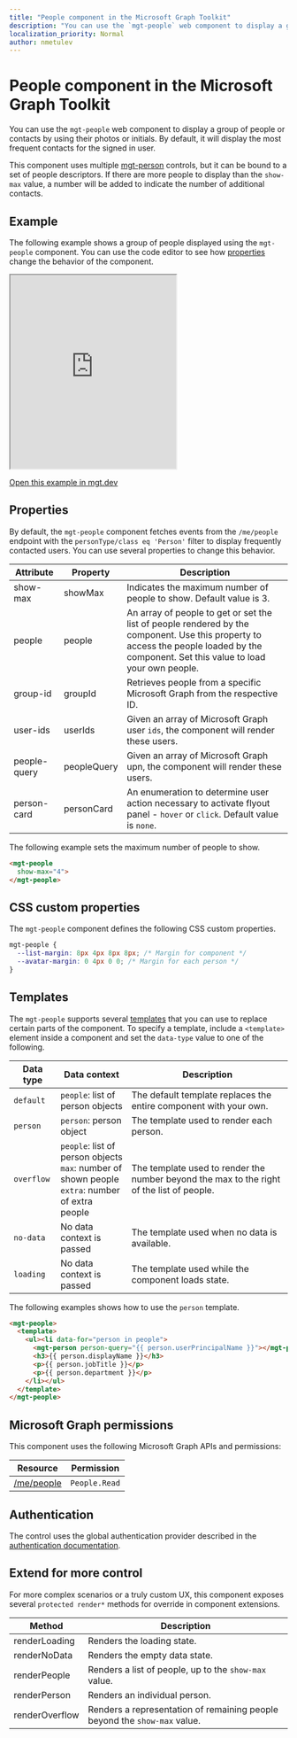 ```yaml
---
title: "People component in the Microsoft Graph Toolkit"
description: "You can use the `mgt-people` web component to display a group of people or contacts by using their photos or initials."
localization_priority: Normal
author: nmetulev
---
```


# People component in the Microsoft Graph Toolkit

You can use the `mgt-people` web component to display a group of people or contacts by using their photos or initials. By default, it will display the most frequent contacts for the signed in user.

This component uses multiple [mgt-person](./person.md) controls, but it can be bound to a set of people descriptors. If there are more people to display than the `show-max` value, a number will be added to indicate the number of additional contacts.

## Example

The following example shows a group of people displayed using the `mgt-people` component. You can use the code editor to see how [properties](#properties) change the behavior of the component.

<iframe src="https://mgt.dev/iframe.html?id=components-mgt-people--people&source=docs" height="350"></iframe>

[Open this example in mgt.dev](https://mgt.dev/?path=/story/components-mgt-people--people&source=docs)

## Properties

By default, the `mgt-people` component fetches events from the `/me/people` endpoint with the `personType/class eq 'Person'` filter to display frequently contacted users. You can use several properties to change this behavior.

| Attribute | Property | Description |
| --- | --- | --- |
| show-max | showMax | Indicates the maximum number of people to show. Default value is 3. |
| people | people | An array of people to get or set the list of people rendered by the component. Use this property to access the people loaded by the component. Set this value to load your own people. |
| group-id | groupId | Retrieves people from a specific Microsoft Graph from the respective ID. |
| user-ids | userIds | Given an array of Microsoft Graph user `ids`, the component will render these users.  |
| people-query | peopleQuery | Given an array of Microsoft Graph upn, the component will render these users. |
| person-card | personCard | An enumeration to determine user action necessary to activate flyout panel - `hover` or `click`. Default value is `none`. |


The following example sets the maximum number of people to show.

```html
<mgt-people
  show-max="4">
</mgt-people>
```

## CSS custom properties

The `mgt-people` component defines the following CSS custom properties.

```css
mgt-people {
  --list-margin: 8px 4px 8px 8px; /* Margin for component */
  --avatar-margin: 0 4px 0 0; /* Margin for each person */
}
```

## Templates

The `mgt-people` supports several [templates](../templates.md) that you can use to replace certain parts of the component. To specify a template, include a `<template>` element inside a component and set the `data-type` value to one of the following.

| Data type | Data context | Description |
| --- | --- | --- |
| `default` | `people`: list of person objects | The default template replaces the entire component with your own. |
| `person` | `person`: person object | The template used to render each person. |
| `overflow` | `people`: list of person objects <br> `max`: number of shown people <br> `extra`: number of extra people | The template used to render the number beyond the max to the right of the list of people. |
| `no-data` | No data context is passed | The template used when no data is available. |
| `loading` | No data context is passed | The template used while the component loads state.

The following examples shows how to use the `person` template.

```html
<mgt-people>
  <template>
    <ul><li data-for="person in people">
      <mgt-person person-query="{{ person.userPrincipalName }}"></mgt-person>
      <h3>{{ person.displayName }}</h3>
      <p>{{ person.jobTitle }}</p>
      <p>{{ person.department }}</p>
    </li></ul>
  </template>
</mgt-people>
```

## Microsoft Graph permissions

This component uses the following Microsoft Graph APIs and permissions:

| Resource | Permission |
| - | - |
| [/me/people](/graph/api/user-list-people?view=graph-rest-1.0) | `People.Read` |

## Authentication

The control uses the global authentication provider described in the [authentication documentation](./../providers.md).

## Extend for more control

For more complex scenarios or a truly custom UX, this component exposes several `protected render*` methods for override in component extensions.

| Method | Description |
| - | - |
| renderLoading | Renders the loading state. |
| renderNoData | Renders the empty data state. |
| renderPeople | Renders a list of people, up to the `show-max` value. |
| renderPerson | Renders an individual person. |
| renderOverflow | Renders a representation of remaining people beyond the `show-max` value. |

